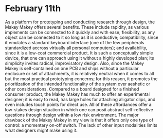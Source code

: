 # February 11th

As a platform for prototyping and conducting research through design, the Makey Makey offers several benefits. These include rapidity, as various implements can be connected to it quickly and with ease; flexibility, as any object can be connected to it so long as it is conductive; compatibility, since it emulates a standard keyboard interface (one of the few peripherals standardized accross virtually all personal computers); and availability, since it is a low-cost commercial product. It is such a conceptually simple device, that one can approach using it without a highly developed plan; its simplicity invites radical, improvisatory design. Also, since the Makey Makey is self-contained on one PCB and ships without a particular enclosure or set of attachments, it is relatively neutral when it comes to all but the most practical prototyping concerns; for this reason, it promotes the prioritization of the intended functionality of the system over aeshetic or other considerations. Compared to a board designed for a finished consumer product, the Makey Makey has much to offer an experimental designer; it is easy to read, has large holes for attaching alligator clips, and even includes touch points for direct use. All of these affordances offer a low-stakes design situation in which one can posit abstract self-reflective questions through design within a low risk environment. The major drawback of the Makey Makey in my view is that it offers only one type of control: a momentary on-off switch. The lack of other input modalities limits what designers might make using it.